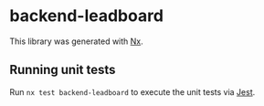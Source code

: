 # backend-leadboard

This library was generated with [Nx](https://nx.dev).

## Running unit tests

Run `nx test backend-leadboard` to execute the unit tests via [Jest](https://jestjs.io).
